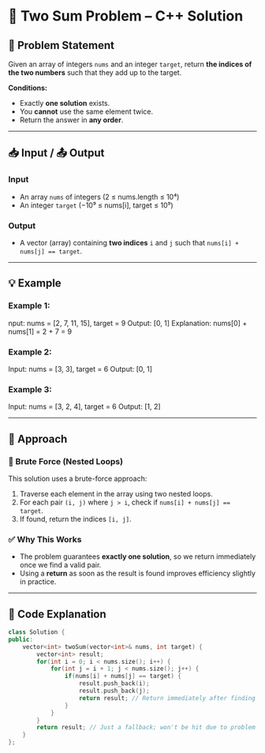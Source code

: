 # 🧮 Two Sum Problem – C++ Solution

## 📝 Problem Statement

Given an array of integers `nums` and an integer `target`, return **the indices of the two numbers** such that they add up to the target.

**Conditions:**
- Exactly **one solution** exists.
- You **cannot** use the same element twice.
- Return the answer in **any order**.

---

## 📥 Input / 📤 Output

### Input
- An array `nums` of integers (2 ≤ nums.length ≤ 10⁴)
- An integer `target` (−10⁹ ≤ nums[i], target ≤ 10⁹)

### Output
- A vector (array) containing **two indices** `i` and `j` such that `nums[i] + nums[j] == target`.

---

## 💡 Example

### Example 1:
nput: nums = [2, 7, 11, 15], target = 9
Output: [0, 1]
Explanation: nums[0] + nums[1] = 2 + 7 = 9


### Example 2:
Input: nums = [3, 3], target = 6
Output: [0, 1]


### Example 3:
Input: nums = [3, 2, 4], target = 6
Output: [1, 2]


---

## 🚀 Approach

### 🔁 Brute Force (Nested Loops)
This solution uses a brute-force approach:

1. Traverse each element in the array using two nested loops.
2. For each pair `(i, j)` where `j > i`, check if `nums[i] + nums[j] == target`.
3. If found, return the indices `[i, j]`.

### ✅ Why This Works
- The problem guarantees **exactly one solution**, so we return immediately once we find a valid pair.
- Using a **return** as soon as the result is found improves efficiency slightly in practice.

---

## 🧠 Code Explanation

```cpp
class Solution {
public:
    vector<int> twoSum(vector<int>& nums, int target) {
        vector<int> result;
        for(int i = 0; i < nums.size(); i++) {
            for(int j = i + 1; j < nums.size(); j++) {
                if(nums[i] + nums[j] == target) {
                    result.push_back(i);
                    result.push_back(j);
                    return result; // Return immediately after finding the pair
                }
            }
        }
        return result; // Just a fallback; won't be hit due to problem constraints
    }
};
